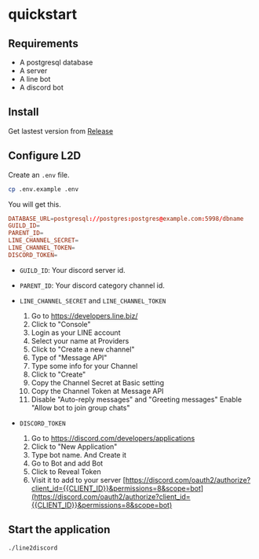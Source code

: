 # quickstart

## Requirements

-   A postgresql database
-   A server
-   A line bot
-   A discord bot

## Install

Get lastest version from [Release](https://github.com/zhixuan2333/line2discord/releases/latest)

## Configure L2D

Create an `.env` file.

```sh
cp .env.example .env
```

You will get this.

```toml
DATABASE_URL=postgresql://postgres:postgres@example.com:5998/dbname
GUILD_ID=
PARENT_ID=
LINE_CHANNEL_SECRET=
LINE_CHANNEL_TOKEN=
DISCORD_TOKEN=
```

-   `GUILD_ID`: Your discord server id.
-   `PARENT_ID`: Your discord category channel id.
-   `LINE_CHANNEL_SECRET` and `LINE_CHANNEL_TOKEN`

    1. Go to https://developers.line.biz/
    2. Click to "Console"
    3. Login as your LINE account
    4. Select your name at Providers
    5. Click to "Create a new channel"
    6. Type of "Message API"
    7. Type some info for your Channel
    8. Click to "Create"
    9. Copy the Channel Secret at Basic setting
    10. Copy the Channel Token at Message API
    11. Disable "Auto-reply messages" and "Greeting messages" Enable "Allow bot to join group chats"

-   `DISCORD_TOKEN`

    1. Go to https://discord.com/developers/applications
    2. Click to "New Application"
    3. Type bot name. And Create it
    4. Go to Bot and add Bot
    5. Click to Reveal Token
    6. Visit it to add to your server
       [https://discord.com/oauth2/authorize?client_id={{CLIENT_ID}}&permissions=8&scope=bot](https://discord.com/oauth2/authorize?client_id={{CLIENT_ID}}&permissions=8&scope=bot)

## Start the application

```
./line2discord
```
<!-- 
## Hosting

if you what use L2D whitout yout own container or database. Please see [here](./starter/railway.md) -->
